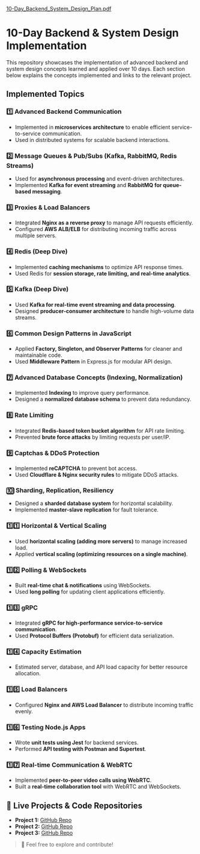 [10-Day_Backend_System_Design_Plan.pdf](https://github.com/user-attachments/files/19041949/10-Day_Backend_System_Design_Plan.pdf)


# 10-Day Backend & System Design Implementation

This repository showcases the implementation of advanced backend and system design concepts learned and applied over 10 days. Each section below explains the concepts implemented and links to the relevant project.

## Implemented Topics

### 1️⃣ Advanced Backend Communication
- Implemented in **microservices architecture** to enable efficient service-to-service communication.
- Used in distributed systems for scalable backend interactions.

### 2️⃣ Message Queues & Pub/Subs (Kafka, RabbitMQ, Redis Streams)
- Used for **asynchronous processing** and event-driven architectures.
- Implemented **Kafka for event streaming** and **RabbitMQ for queue-based messaging**.

### 3️⃣ Proxies & Load Balancers
- Integrated **Nginx as a reverse proxy** to manage API requests efficiently.
- Configured **AWS ALB/ELB** for distributing incoming traffic across multiple servers.

### 4️⃣ Redis (Deep Dive)
- Implemented **caching mechanisms** to optimize API response times.
- Used Redis for **session storage, rate limiting, and real-time analytics**.

### 5️⃣ Kafka (Deep Dive)
- Used **Kafka for real-time event streaming and data processing**.
- Designed **producer-consumer architecture** to handle high-volume data streams.

### 6️⃣ Common Design Patterns in JavaScript
- Applied **Factory, Singleton, and Observer Patterns** for cleaner and maintainable code.
- Used **Middleware Pattern** in Express.js for modular API design.

### 7️⃣ Advanced Database Concepts (Indexing, Normalization)
- Implemented **Indexing** to improve query performance.
- Designed a **normalized database schema** to prevent data redundancy.

### 8️⃣ Rate Limiting
- Integrated **Redis-based token bucket algorithm** for API rate limiting.
- Prevented **brute force attacks** by limiting requests per user/IP.

### 9️⃣ Captchas & DDoS Protection
- Implemented **reCAPTCHA** to prevent bot access.
- Used **Cloudflare & Nginx security rules** to mitigate DDoS attacks.

### 🔟 Sharding, Replication, Resiliency
- Designed a **sharded database system** for horizontal scalability.
- Implemented **master-slave replication** for fault tolerance.

### 1️⃣1️⃣ Horizontal & Vertical Scaling
- Used **horizontal scaling (adding more servers)** to manage increased load.
- Applied **vertical scaling (optimizing resources on a single machine)**.

### 1️⃣2️⃣ Polling & WebSockets
- Built **real-time chat & notifications** using WebSockets.
- Used **long polling** for updating client applications efficiently.

### 1️⃣3️⃣ gRPC
- Integrated **gRPC for high-performance service-to-service communication**.
- Used **Protocol Buffers (Protobuf)** for efficient data serialization.

### 1️⃣4️⃣ Capacity Estimation
- Estimated server, database, and API load capacity for better resource allocation.

### 1️⃣5️⃣ Load Balancers
- Configured **Nginx and AWS Load Balancer** to distribute incoming traffic evenly.

### 1️⃣6️⃣ Testing Node.js Apps
- Wrote **unit tests using Jest** for backend services.
- Performed **API testing with Postman and Supertest**.

### 1️⃣7️⃣ Real-time Communication & WebRTC
- Implemented **peer-to-peer video calls using WebRTC**.
- Built a **real-time collaboration tool** with WebRTC and WebSockets.

## 🚀 Live Projects & Code Repositories
- **Project 1:** [GitHub Repo](#)
- **Project 2:** [GitHub Repo](#)
- **Project 3:** [GitHub Repo](#)

> 🔗 Feel free to explore and contribute!


